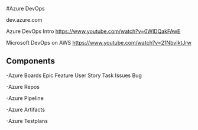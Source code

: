 #Azure DevOps

dev.azure.com

Azure DevOps Intro 
https://www.youtube.com/watch?v=0WlDQakFAwE



Microsoft DevOps on AWS
https://www.youtube.com/watch?v=21NbvIktJrw

## Components 

-Azure Boards
   Epic 
     Feature
	    User Story
			Task
				Issues
				Bug
				

	


-Azure Repos

-Azure Pipeline

-Azure Artifacts 


-Azure Testplans